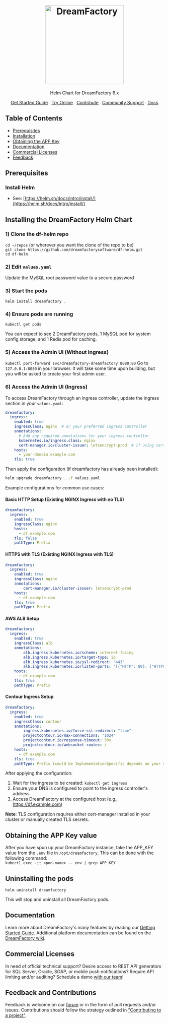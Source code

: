 <h1 align="center">
    <a href="https://dreamfactory.com/"><img src="https://raw.githubusercontent.com/dreamfactorysoftware/dreamfactory/master/readme/vertical-logo-fullcolor.png" alt="DreamFactory" width="250" /></a>
</h1>

<p align="center">
    Helm Chart for DreamFactory 6.x
</p>

<p align="center">
    <a href="http://guide.dreamfactory.com/">Get Started Guide</a> ∙ <a href="https://genie.dreamfactory.com">Try Online</a> ∙ <a 
href="https://github.com/dreamfactorysoftware/dreamfactory/blob/master/CONTRIBUTING.md">Contribute</a> ∙ <a href="http://community.dreamfactory.com/">Community Support</a> ∙ <a 
href="https://wiki.dreamfactory.com">Docs</a>
</p>

## Table of Contents

* <a href="#prerequisites">Prerequisites</a>
* <a href="#installation">Installation</a>
* <a href="#app-key">Obtaining the APP Key</a>
* <a href="#documentation">Documentation</a>
* <a href="#commercial">Commercial Licenses</a>
* <a href="#feedback">Feedback</a>

<a name="prerequisites"></a>
## Prerequisites

### Install Helm
- See: [https://helm.sh/docs/intro/install/](https://helm.sh/docs/intro/install/)

<a name="installation"></a>
## Installing the DreamFactory Helm Chart

### 1) Clone the df-helm repo
`cd ~/repos` (or wherever you want the clone of the repo to be)  
`git clone https://github.com/dreamfactorysoftware/df-helm.git`  
`cd df-helm`

### 2) Edit `values.yaml`
Update the MySQL root password value to a secure password

### 3) Start the pods
`helm install dreamfactory .`

### 4) Ensure pods are running
`kubectl get pods`

You can expect to see 2 DreamFactory pods, 1 MySQL pod for system config storage, and 1 Redis pod for caching.

### 5) Access the Admin UI (Without Ingress)
`kubectl port-forward svc/dreamfactory-dreamfactory 8080:80`
Go to `127.0.0.1:8080` in your browser. It will take some time upon building, but you will be asked to create your first admin user.

### 6) Access the Admin UI (Ingress)
To access DreamFactory through an ingress controller, update the ingress section in your `values.yaml`:

```yaml
dreamfactory:
  ingress:
    enabled: true
    ingressClass: nginx  # or your preferred ingress controller
    annotations:
      # Add any required annotations for your ingress controller
      kubernetes.io/ingress.class: nginx
      cert-manager.io/cluster-issuer: letsencrypt-prod  # if using cert-manager
    hosts:
      - your-domain.example.com
    tls: true
```

Then apply the configuration (if dreamfactory has already been installed):
```bash
helm upgrade dreamfactory . -f values.yaml
```

Example configurations for common use cases:

#### Basic HTTP Setup (Existing NGINX Ingress with no TLS)
```yaml
dreamfactory:
  ingress:
    enabled: true
    ingressClass: nginx
    hosts:
      - df.example.com
    tls: false
    pathType: Prefix
```

#### HTTPS with TLS (Existing NGINX Ingress with TLS)
```yaml
dreamfactory:
  ingress:
    enabled: true
    ingressClass: nginx
    annotations:
        cert-manager.io/cluster-issuer: letsencrypt-prod
    hosts:
      - df.example.com
    tls: true
    pathType: Prefix
```

#### AWS ALB Setup
```yaml
dreamfactory:
  ingress:
    enabled: true
    ingressClass: alb
    annotations:
        alb.ingress.kubernetes.io/scheme: internet-facing
        alb.ingress.kubernetes.io/target-type: ip
        alb.ingress.kubernetes.io/ssl-redirect: '443'
        alb.ingress.kubernetes.io/listen-ports: '[{"HTTP": 80}, {"HTTPS":443}]'
    hosts:
      - df.example.com
    tls: true
    pathType: Prefix
```

#### Contour Ingress Setup
```yaml
dreamfactory:
  ingress:
    enabled: true
    ingressClass: contour
    annotations:
        ingress.kubernetes.io/force-ssl-redirect: "true"
        projectcontour.io/max-connections: "1024"
        projectcontour.io/response-timeout: 30s
        projectcontour.io/websocket-routes: /
    hosts:
      - df.example.com
    tls: true
    pathType: Prefix (could be ImplementationSpecific depends on your setup)
```

After applying the configuration:
1. Wait for the ingress to be created: `kubectl get ingress`
2. Ensure your DNS is configured to point to the ingress controller's address
3. Access DreamFactory at the configured host (e.g., https://df.example.com)

**Note**: TLS configuration requires either cert-manager installed in your cluster or manually created TLS secrets.

<a name="app-key"></a>
## Obtaining the APP Key value
After you have spun up your DreamFactory instance, take the APP_KEY value from the `.env` file in `/opt/dreamfactory`. This can be done with the following command:<br>
`kubectl exec -it <pod-name> -- env | grep APP_KEY`

<a name="Uninstalling"></a>
## Uninstalling the pods

`helm uninstall dreamfactory`

This will stop and uninstall all DreamFactory pods.

<a name="documentation"></a>
## Documentation

Learn more about DreamFactory's many features by reading our [Getting Started Guide](http://guide.dreamfactory.com/).
Additional platform documentation can be found on the [DreamFactory wiki](http://wiki.dreamfactory.com).

<a name="commercial"></a>
## Commercial Licenses

In need of official technical support? Desire access to REST API generators for SQL Server, Oracle, SOAP, or mobile
push notifications? Require API limiting and/or auditing? Schedule a demo [with our team](https://www.dreamfactory.com/demo/)!

<a name="feedback"></a>
## Feedback and Contributions

Feedback is welcome on our [forum](http://community.dreamfactory.com/) or in the form of pull requests and/or issues. Contributions should follow the strategy outlined in ["Contributing to a 
project"](http://help.github.com/articles/fork-a-repo#contributing-to-a-project).
